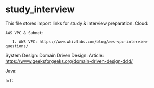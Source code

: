 # study_interview
This file stores import links for study & interview preparation.
Cloud:  
   
    AWS VPC & Subnet:
    
       1. AWS VPC: https://www.whizlabs.com/blog/aws-vpc-interview-questions/
       
System Design:
  Domain Driven Design:
    Article:
    https://www.geeksforgeeks.org/domain-driven-design-ddd/

Java:

IoT:


